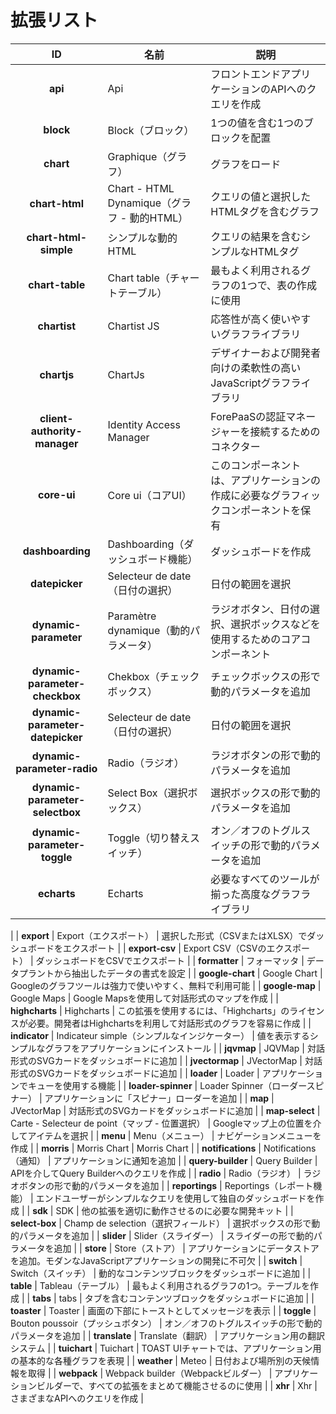 # 拡張リスト

|                ID                | 名前                    | 説明                                               |
| :------------------------------: | -------------------------- | ------------------------------------------------------------ |
|             **api**              | Api                        | フロントエンドアプリケーションのAPIへのクエリを作成 |
|            **block**             | Block（ブロック）                      | 1つの値を含む1つのブロックを配置 |
|            **chart**             | Graphique（グラフ）                  | グラフをロード    |
|          **chart-html**          | Chart - HTML Dynamique（グラフ - 動的HTML）     | クエリの値と選択したHTMLタグを含むグラフ |
|      **chart-html-simple**       | シンプルな動的HTML        | クエリの結果を含むシンプルなHTMLタグ      |
|         **chart-table**          | Chart table（チャートテーブル）                | 最もよく利用されるグラフの1つで、表の作成に使用 |
|           **chartist**           | Chartist JS                | 応答性が高く使いやすいグラフライブラリ    |
|           **chartjs**            | ChartJs                    | デザイナーおよび開発者向けの柔軟性の高いJavaScriptグラフライブラリ  |
|   **client-authority-manager**   | Identity Access Manager    | ForePaaSの認証マネージャーを接続するためのコネクター |
|           **core-ui**            | Core ui（コアUI）                    | このコンポーネントは、アプリケーションの作成に必要なグラフィックコンポーネントを保有  |
|         **dashboarding**         | Dashboarding（ダッシュボード機能）               | ダッシュボードを作成                          |
|          **datepicker**          | Selecteur de date（日付の選択）          | 日付の範囲を選択                    |
|      **dynamic-parameter**       | Paramètre dynamique（動的パラメータ）        | ラジオボタン、日付の選択、選択ボックスなどを使用するためのコアコンポーネント |
|  **dynamic-parameter-checkbox**  | Chekbox（チェックボックス）                    | チェックボックスの形で動的パラメータを追加 |
| **dynamic-parameter-datepicker** | Selecteur de date（日付の選択）          | 日付の範囲を選択                     |
|   **dynamic-parameter-radio**    | Radio（ラジオ）                      | ラジオボタンの形で動的パラメータを追加  |
| **dynamic-parameter-selectbox**  | Select Box（選択ボックス）                 | 選択ボックスの形で動的パラメータを追加 |
|   **dynamic-parameter-toggle**   | Toggle（切り替えスイッチ）                     | オン／オフのトグルスイッチの形で動的パラメータを追加 |
|           **echarts**            | Echarts                    | 必要なすべてのツールが揃った高度なグラフライブラリ
 |
|            **export**            | Export（エクスポート）                     | 選択した形式（CSVまたはXLSX）でダッシュボードをエクスポート |
|          **export-csv**          | Export CSV（CSVのエクスポート）                 | ダッシュボードをCSVでエクスポート |
|          **formatter**           | フォーマッタ                  | データプラントから抽出したデータの書式を設定 |
|         **google-chart**         | Google Chart               | Googleのグラフツールは強力で使いやすく、無料で利用可能  |
|          **google-map**          | Google Maps                | Google Mapsを使用して対話形式のマップを作成                 |
|          **highcharts**          | Highcharts                 | この拡張を使用するには、「Highcharts」のライセンスが必要。開発者はHighchartsを利用して対話形式のグラフを容易に作成 |
|          **indicator**           | Indicateur simple（シンプルなインジケーター）          | 値を表示するシンプルなグラフをアプリケーションにインストール |
|            **jqvmap**            | JQVMap                     | 対話形式のSVGカードをダッシュボードに追加 |
|          **jvectormap**          | JVectorMap                 | 対話形式のSVGカードをダッシュボードに追加 |
|            **loader**            | Loader                     | アプリケーションでキューを使用する機能 |
|        **loader-spinner**        | Loader Spinner（ローダースピナー）             | アプリケーションに「スピナー」ローダーを追加     |
|             **map**              | JVectorMap                 | 対話形式のSVGカードをダッシュボードに追加 |
|          **map-select**          | Carte - Selecteur de point（マップ - 位置選択） | Googleマップ上の位置を介してアイテムを選択
 |
|             **menu**             | Menu（メニュー）                       | ナビゲーションメニューを作成             |
|            **morris**            | Morris Chart               | Morris Chart                                                 |
|        **notifications**         | Notifications（通知）              | アプリケーションに通知を追加  |
|        **query-builder**         | Query Builder              | APIを介してQuery Builderへのクエリを作成 |
|            **radio**             | Radio（ラジオ）                      | ラジオボタンの形で動的パラメータを追加  |
|          **reportings**          | Reportings（レポート機能）                 | エンドユーザーがシンプルなクエリを使用して独自のダッシュボードを作成  |
|             **sdk**              | SDK                        | 他の拡張を適切に動作させるのに必要な開発キット |
|          **select-box**          | Champ de selection（選択フィールド）         | 選択ボックスの形で動的パラメータを追加 |
|            **slider**            | Slider（スライダー）                     | スライダーの形で動的パラメータを追加 |
|            **store**             | Store（ストア）                      | アプリケーションにデータストアを追加。モダンなJavaScriptアプリケーションの開発に不可欠 |
|            **switch**            | Switch（スイッチ）                     | 動的なコンテンツブロックをダッシュボードに追加  |
|            **table**             | Tableau（テーブル）                    | 最もよく利用されるグラフの1つ。テーブルを作成 |
|             **tabs**             | tabs                       | タブを含むコンテンツブロックをダッシュボードに追加 |
|           **toaster**            | Toaster                    | 画面の下部にトーストとしてメッセージを表示 |
|            **toggle**            | Bouton poussoir（プッシュボタン）            | オン／オフのトグルスイッチの形で動的パラメータを追加 |
|          **translate**           | Translate（翻訳）                  | アプリケーション用の翻訳システム      |
|           **tuichart**           | Tuichart                   | TOAST UIチャートでは、アプリケーション用の基本的な各種グラフを表現 |
|           **weather**            | Meteo                      | 日付および場所別の天候情報を取得          |
|           **webpack**            | Webpack builder（Webpackビルダー）            | アプリケーションビルダーで、すべての拡張をまとめて機能させるのに使用 |
|             **xhr**              | Xhr                        |  さまざまなAPIへのクエリを作成 |